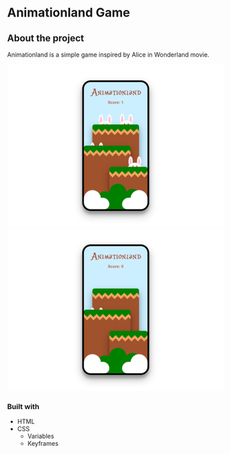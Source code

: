 # Animationland Game

## About the project

Animationland is a simple game inspired by Alice in Wonderland movie.

![Animationland Screenshot 1](./screen1.png) ![Animationland Screenshot 2](./screen2.png)

### Built with

- HTML
- CSS
  - Variables
  - Keyframes

